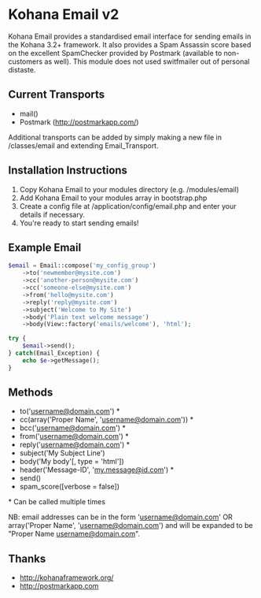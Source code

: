 Kohana Email v2
===============

Kohana Email provides a standardised email interface for sending emails in the Kohana 3.2+ framework. It also provides a Spam Assassin score based on the excellent SpamChecker provided by Postmark (available to non-customers as well). This module does not used switfmailer out of personal distaste.


Current Transports
------------------

* mail()
* Postmark (http://postmarkapp.com/)

Additional transports can be added by simply making a new file in /classes/email and extending Email_Transport.


Installation Instructions
-------------------------

1. Copy Kohana Email to your modules directory (e.g. /modules/email)
2. Add Kohana Email to your modules array in bootstrap.php
3. Create a config file at /application/config/email.php and enter your details if necessary.
4. You're ready to start sending emails!


Example Email
-------------
```php
$email = Email::compose('my_config_group')
    ->to('newmember@mysite.com')
    ->cc('another-person@mysite.com')
    ->cc('someone-else@mysite.com')
    ->from('hello@mysite.com')
    ->reply('reply@mysite.com')
    ->subject('Welcome to My Site')
    ->body('Plain text welcome message')
    ->body(View::factory('emails/welcome'), 'html');

try {
    $email->send();
} catch(Email_Exception) {
    echo $e->getMessage();
}
```


Methods
-------

* to('username@domain.com') *
* cc(array('Proper Name', 'username@domain.com')) *
* bcc('username@domain.com') *
* from('username@domain.com') *
* reply('username@domain.com') *
* subject('My Subject Line')
* body('My body'[, type = 'html'])
* header('Message-ID', '<my.message@id.com>') *
* send()
* spam_score([verbose = false])

\* Can be called multiple times

NB: email addresses can be in the form 'username@domain.com' OR array('Proper Name', 'username@domain.com') and will be expanded to be "Proper Name <username@domain.com>".


Thanks
------

* http://kohanaframework.org/
* http://postmarkapp.com